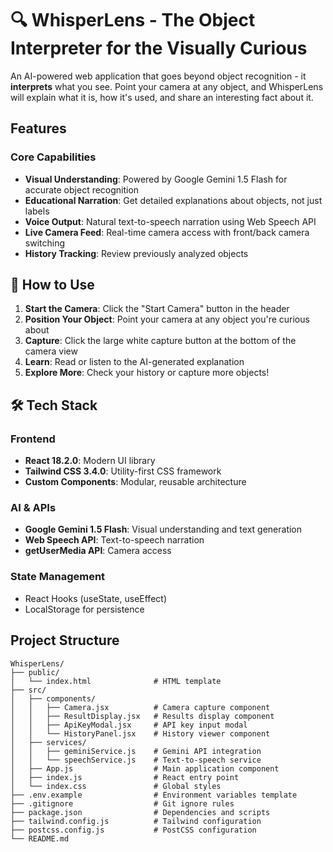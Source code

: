 # 🔍 WhisperLens - The Object Interpreter for the Visually Curious

An AI-powered web application that goes beyond object recognition - it **interprets** what you see. Point your camera at any object, and WhisperLens will explain what it is, how it's used, and share an interesting fact about it.

##  Features

###  Core Capabilities
- **Visual Understanding**: Powered by Google Gemini 1.5 Flash for accurate object recognition
- **Educational Narration**: Get detailed explanations about objects, not just labels
- **Voice Output**: Natural text-to-speech narration using Web Speech API
- **Live Camera Feed**: Real-time camera access with front/back camera switching
- **History Tracking**: Review previously analyzed objects

## 🎯 How to Use

1. **Start the Camera**: Click the "Start Camera" button in the header
2. **Position Your Object**: Point your camera at any object you're curious about
3. **Capture**: Click the large white capture button at the bottom of the camera view
4. **Learn**: Read or listen to the AI-generated explanation
5. **Explore More**: Check your history or capture more objects!

## 🛠️ Tech Stack

### Frontend
- **React 18.2.0**: Modern UI library
- **Tailwind CSS 3.4.0**: Utility-first CSS framework
- **Custom Components**: Modular, reusable architecture

### AI & APIs
- **Google Gemini 1.5 Flash**: Visual understanding and text generation
- **Web Speech API**: Text-to-speech narration
- **getUserMedia API**: Camera access

### State Management
- React Hooks (useState, useEffect)
- LocalStorage for persistence

##  Project Structure

```
WhisperLens/
├── public/
│   └── index.html              # HTML template
├── src/
│   ├── components/
│   │   ├── Camera.jsx          # Camera capture component
│   │   ├── ResultDisplay.jsx   # Results display component
│   │   ├── ApiKeyModal.jsx     # API key input modal
│   │   └── HistoryPanel.jsx    # History viewer component
│   ├── services/
│   │   ├── geminiService.js    # Gemini API integration
│   │   └── speechService.js    # Text-to-speech service
│   ├── App.js                  # Main application component
│   ├── index.js                # React entry point
│   └── index.css               # Global styles
├── .env.example                # Environment variables template
├── .gitignore                  # Git ignore rules
├── package.json                # Dependencies and scripts
├── tailwind.config.js          # Tailwind configuration
├── postcss.config.js           # PostCSS configuration
└── README.md                   
```
